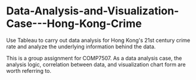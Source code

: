 # Data-Analysis-and-Visualization-Case---Hong-Kong-Crime
Use Tableau to carry out data analysis for Hong Kong's 21st century crime rate and analyze the underlying information behind the data.  

This is a group assignment for COMP7507. As a data analysis case, the analysis logic, correlation between data, and visualization chart form are worth referring to.
